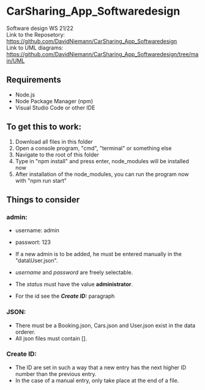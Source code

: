 # CarSharing_App_Softwaredesign
Software design WS 21/22  
Link to the Reposetory: https://github.com/DavidNiemann/CarSharing_App_Softwaredesign  
Link to UML diagrams: https://github.com/DavidNiemann/CarSharing_App_Softwaredesign/tree/main/UML  

## Requirements

- Node.js
- Node Package Manager (npm)
- Visual Studio Code or other IDE

## To get this to work:

1. Download all files in this folder
2. Open a console program, "cmd", "terminal" or something else
3. Navigate to the root of this folder
4. Type in "npm install" and press enter, node_modules will be installed now
5. After installation of the node_modules, you can run the program now with "npm run start"

## Things to consider

### admin: 
- username: admin   
- passwort: 123  

- If a new admin is to be added, he must be entered manually in the "data\User.json".  
- *username* and *password* are freely selectable.  
- The *status* must have the value **administrator**.  
- For the id see the ***Create ID:*** paragraph  

### JSON:
- There must be a Booking.json, Cars.json and User.json exist in the data orderer.  
- All json files must contain [].  

### Create ID: 
- The ID are set in such a way that a new entry has the next higher ID number than the previous entry.  
- In the case of a manual entry, only take place at the end of a file.  